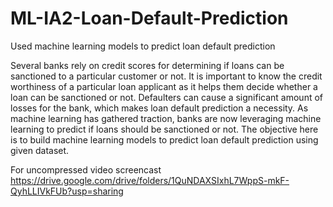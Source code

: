 # ML-IA2-Loan-Default-Prediction
Used machine learning models to predict loan default prediction

Several banks rely on credit scores for determining if loans can be sanctioned to a particular customer or not. It is important to know the credit worthiness of a particular loan applicant as it helps them decide whether a loan can be sanctioned or not. Defaulters can cause a significant amount of losses for the bank, which makes loan default prediction a necessity. As machine learning has gathered traction, banks are now leveraging machine learning to predict if loans should be sanctioned or not. The objective here is to build machine learning models to predict loan default prediction using given dataset. 


For uncompressed video screencast
https://drive.google.com/drive/folders/1QuNDAXSIxhL7WppS-mkF-QyhLLIVkFUb?usp=sharing

